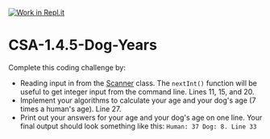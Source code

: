 [![Work in Repl.it](https://classroom.github.com/assets/work-in-replit-14baed9a392b3a25080506f3b7b6d57f295ec2978f6f33ec97e36a161684cbe9.svg)](https://classroom.github.com/online_ide?assignment_repo_id=3039641&assignment_repo_type=AssignmentRepo)
# CSA-1.4.5-Dog-Years

Complete this coding challenge by:
- Reading input in from the [Scanner](https://www.w3schools.com/java/java_user_input.asp) class. The `nextInt()` function will be useful to get integer input from the command line. Lines 11, 15, and 20.
- Implement your algorithms to calculate your age and your dog's age (7 times a human's age). Line 27.
- Print out your answers for your age and your dog's age on one line. Your final output should look something like this: 
`Human: 37 Dog: 8. Line 33`
